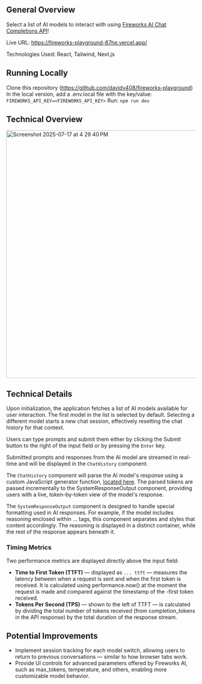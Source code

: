## General Overview
Select a list of AI models to interact with using [Fireworks AI Chat Completions API](https://docs.fireworks.ai/api-reference/post-chatcompletions)!

Live URL: https://fireworks-playground-87he.vercel.app/

Technologies Used: React, Tailwind, Next.js

## Running Locally
Clone this repository (https://github.com/davidv408/fireworks-playground)
In the local version, add a .env.local file with the key/value: ```FIREWORKS_API_KEY=<FIREWORKS_API_KEY>```
Run: ```npm run dev```

## Technical Overview
<img width="1098" height="658" alt="Screenshot 2025-07-17 at 4 29 40 PM" src="https://github.com/user-attachments/assets/1583f43d-cd8b-4467-801a-6cfca829b49b" />

## Technical Details

Upon initialization, the application fetches a list of AI models available for user interaction. The first model in the list is selected by default. Selecting a different model starts a new chat session, effectively resetting the chat history for that context.

Users can type prompts and submit them either by clicking the Submit button to the right of the input field or by pressing the ```Enter``` key.

Submitted prompts and responses from the AI model are streamed in real-time and will be displayed in the ```ChatHistory``` component.

The ```ChatHistory``` component will parse the AI model's response using a custom JavaScript generator function, [located here](https://github.com/davidv408/fireworks-playground/blob/main/src/app/lib/StreamGenerator.ts). The parsed tokens are passed incrementally to the SystemResponseOutput component, providing users with a live, token-by-token view of the model's response.

The ```SystemResponseOutput``` component is designed to handle special formatting used in AI responses. For example, if the model includes reasoning enclosed within <think>...</think> tags, this component separates and styles that content accordingly. The reasoning is displayed in a distinct container, while the rest of the response appears beneath it.

### Timing Metrics 
Two performance metrics are displayed directly above the input field:

- **Time to First Token (TTFT)** — displayed as ```... ttft``` — measures the latency between when a request is sent and when the first token is received. It is calculated using performance.now() at the moment the request is made and compared against the timestamp of the -first token received.
- **Tokens Per Second (TPS)** — shown to the left of TTFT — is calculated by dividing the total number of tokens received (from completion_tokens in the API response) by the total duration of the response stream.

## Potential Improvements
- Implement session tracking for each model switch, allowing users to return to previous conversations — similar to how browser tabs work.
- Provide UI controls for advanced parameters offered by Fireworks AI, such as max_tokens, temperature, and others, enabling more customizable model behavior.
